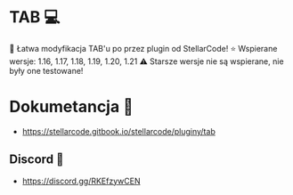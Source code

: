 # TAB 💻
💫 Łatwa modyfikacja TAB'u po przez plugin od StellarCode!
⭐ Wspierane wersje: 1.16, 1.17, 1.18, 1.19, 1.20, 1.21
⚠️ Starsze wersje nie są wspierane, nie były one testowane!

# Dokumetancja 📖
* https://stellarcode.gitbook.io/stellarcode/pluginy/tab

## Discord 🤖
* https://discord.gg/RKEfzywCEN
